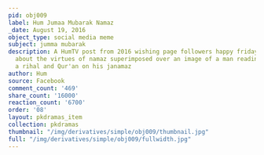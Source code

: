 ```yaml
---
pid: obj009
label: Hum Jumaa Mubarak Namaz
_date: August 19, 2016
object_type: social media meme
subject: jumma mubarak
description: A HumTV post from 2016 wishing page followers happy friday! Urdu text
  about the virtues of namaz superimposed over an image of a man reading namaz with
  a rihal and Qur'an on his janamaz
author: Hum
source: Facebook
comment_count: '469'
share_count: '16000'
reaction_count: '6700'
order: '08'
layout: pkdramas_item
collection: pkdramas
thumbnail: "/img/derivatives/simple/obj009/thumbnail.jpg"
full: "/img/derivatives/simple/obj009/fullwidth.jpg"
---
```

